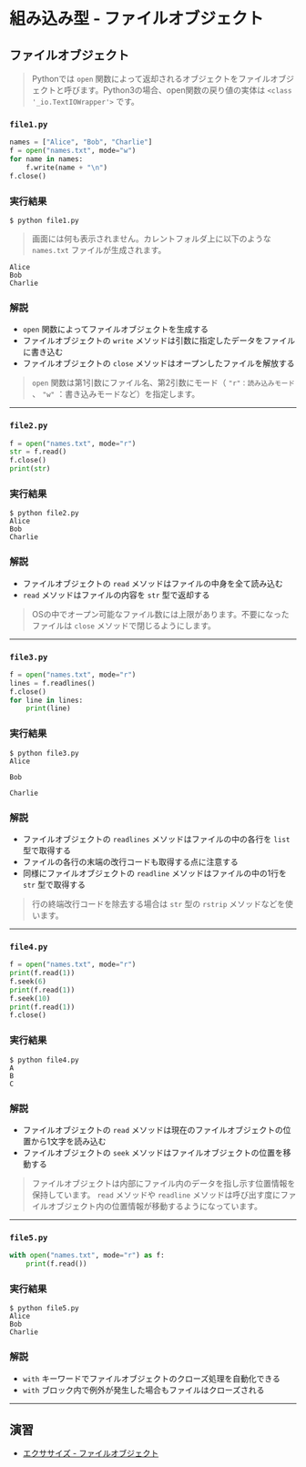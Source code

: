 # 組み込み型 - ファイルオブジェクト

## ファイルオブジェクト

> Pythonでは `open` 関数によって返却されるオブジェクトをファイルオブジェクトと呼びます。Python3の場合、open関数の戻り値の実体は `<class '_io.TextIOWrapper'>` です。

### `file1.py`

``` py
names = ["Alice", "Bob", "Charlie"]
f = open("names.txt", mode="w")
for name in names:
    f.write(name + "\n")
f.close()
```

### 実行結果

``` 
$ python file1.py
```

> 画面には何も表示されません。カレントフォルダ上に以下のような `names.txt` ファイルが生成されます。

``` 
Alice
Bob
Charlie
```

### 解説

* `open` 関数によってファイルオブジェクトを生成する
* ファイルオブジェクトの `write` メソッドは引数に指定したデータをファイルに書き込む
* ファイルオブジェクトの `close` メソッドはオープンしたファイルを解放する

> `open` 関数は第1引数にファイル名、第2引数にモード（ `"r"：読み込みモード` 、 `"w"` ：書き込みモードなど）を指定します。

---

### `file2.py`

``` py
f = open("names.txt", mode="r")
str = f.read()
f.close()
print(str)
```

### 実行結果

``` 
$ python file2.py
Alice
Bob
Charlie

```

### 解説

* ファイルオブジェクトの `read` メソッドはファイルの中身を全て読み込む
* `read` メソッドはファイルの内容を `str` 型で返却する

> OSの中でオープン可能なファイル数には上限があります。不要になったファイルは `close` メソッドで閉じるようにします。

---

### `file3.py`

``` py
f = open("names.txt", mode="r")
lines = f.readlines()
f.close()
for line in lines:
    print(line)
```

### 実行結果

``` 
$ python file3.py
Alice

Bob

Charlie

```

### 解説

* ファイルオブジェクトの `readlines` メソッドはファイルの中の各行を `list` 型で取得する
* ファイルの各行の末端の改行コードも取得する点に注意する
* 同様にファイルオブジェクトの `readline` メソッドはファイルの中の1行を `str` 型で取得する

> 行の終端改行コードを除去する場合は `str` 型の `rstrip` メソッドなどを使います。

---

### `file4.py`

``` py
f = open("names.txt", mode="r")
print(f.read(1))
f.seek(6)
print(f.read(1))
f.seek(10)
print(f.read(1))
f.close()
```

### 実行結果

``` 
$ python file4.py
A
B
C
```

### 解説

* ファイルオブジェクトの `read` メソッドは現在のファイルオブジェクトの位置から1文字を読み込む
* ファイルオブジェクトの `seek` メソッドはファイルオブジェクトの位置を移動する

> ファイルオブジェクトは内部にファイル内のデータを指し示す位置情報を保持しています。 `read` メソッドや `readline` メソッドは呼び出す度にファイルオブジェクト内の位置情報が移動するようになっています。

---

### `file5.py`

``` py
with open("names.txt", mode="r") as f:
    print(f.read())
```

### 実行結果

``` 
$ python file5.py
Alice
Bob
Charlie
```

### 解説

* `with` キーワードでファイルオブジェクトのクローズ処理を自動化できる
* `with` ブロック内で例外が発生した場合もファイルはクローズされる

---

## 演習

* [エクササイズ - ファイルオブジェクト](../ex/26_file_ex.md)
